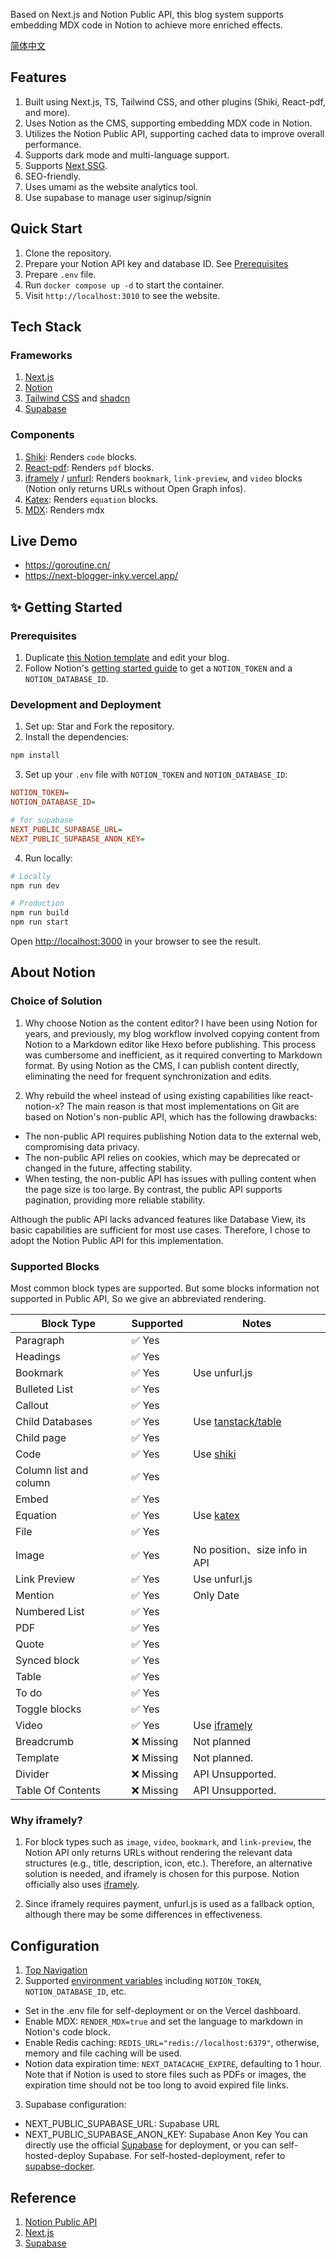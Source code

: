 
Based on Next.js and Notion Public API, this blog system supports embedding MDX code in Notion to achieve more enriched effects.

[简体中文](./README.zh-CN.md)

## Features

1. Built using Next.js, TS, Tailwind CSS, and other plugins (Shiki, React-pdf, and more).
2. Uses Notion as the CMS, supporting embedding MDX code in Notion.
3. Utilizes the Notion Public API, supporting cached data to improve overall performance.
4. Supports dark mode and multi-language support.
5. Supports [Next SSG](https://nextjs.org/docs/pages/building-your-application/rendering/static-site-generation).
6. SEO-friendly.
7. Uses umami as the website analytics tool.
8. Use supabase to manage user siginup/signin

## Quick Start
1. Clone the repository.
2. Prepare your Notion API key and database ID. See [Prerequisites](#prerequisites)
3. Prepare `.env` file.
4. Run `docker compose up -d` to start the container.
5. Visit `http://localhost:3010` to see the website.

## Tech Stack

### Frameworks

1. [Next.js](https://nextjs.org/)
2. [Notion](https://www.notion.so/)
3. [Tailwind CSS](https://tailwindcss.com/) and [shadcn](https://ui.shadcn.com/)
4. [Supabase](https://supabase.com/)

### Components

1. [Shiki](https://shiki.style/): Renders `code` blocks.
2. [React-pdf](https://react-pdf.org/): Renders `pdf` blocks.
3. [iframely](https://iframely.com/) / [unfurl](https://github.com/jacktuck/unfurl): Renders `bookmark`, `link-preview`, and `video` blocks (Notion only returns URLs without Open Graph infos).
4. [Katex](https://katex.org/): Renders `equation` blocks.
5. [MDX](https://mdxjs.com/): Renders mdx

## Live Demo

- https://goroutine.cn/
- https://next-blogger-inky.vercel.app/


## ✨ Getting Started

### Prerequisites

1. Duplicate [this Notion template](https://www.notion.so/gelco/577a7365a3d3442aa3cddb18b4458c88?v=c0455cd1391e41a2b05d9b1536398d13) and edit your blog.
2. Follow Notion's [getting started guide](https://developers.notion.com/docs/getting-started) to get a `NOTION_TOKEN` and a `NOTION_DATABASE_ID`.

### Development and Deployment
 
1. Set up: Star and Fork the repository.
2. Install the dependencies:

```bash
npm install
```

3. Set up your `.env` file with `NOTION_TOKEN` and `NOTION_DATABASE_ID`:

```ini
NOTION_TOKEN=
NOTION_DATABASE_ID=

# for supabase
NEXT_PUBLIC_SUPABASE_URL=
NEXT_PUBLIC_SUPABASE_ANON_KEY=
```

4. Run locally:

```bash
# Locally
npm run dev

# Production
npm run build
npm run start
```

Open [http://localhost:3000](http://localhost:3000) in your browser to see the result.

## About Notion

### Choice of Solution
1. Why choose Notion as the content editor? I have been using Notion for years, and previously, my blog workflow involved copying content from Notion to a Markdown editor like Hexo before publishing. This process was cumbersome and inefficient, as it required converting to Markdown format. By using Notion as the CMS, I can publish content directly, eliminating the need for frequent synchronization and edits.

2. Why rebuild the wheel instead of using existing capabilities like react-notion-x? The main reason is that most implementations on Git are based on Notion's non-public API, which has the following drawbacks:
- The non-public API requires publishing Notion data to the external web, compromising data privacy.
- The non-public API relies on cookies, which may be deprecated or changed in the future, affecting stability.
- When testing, the non-public API has issues with pulling content when the page size is too large. By contrast, the public API supports pagination, providing more reliable stability.

Although the public API lacks advanced features like Database View, its basic capabilities are sufficient for most use cases. Therefore, I chose to adopt the Notion Public API for this implementation.

### Supported Blocks

Most common block types are supported. But some blocks information not supported in Public API, So we give an abbreviated rendering.

| Block Type             | Supported | Notes                                                   |
|------------------------|-----------|---------------------------------------------------------|
| Paragraph              | ✅ Yes     |                                                         |
| Headings               | ✅ Yes     |                                                         |
| Bookmark               | ✅ Yes     | Use unfurl.js                                           |
| Bulleted List          | ✅ Yes     |                                                         |
| Callout                | ✅ Yes     |                                                         |
| Child Databases        | ✅ Yes     | Use [tanstack/table](https://tanstack.com/table/latest) |
| Child page             | ✅ Yes     |                                                         |
| Code                   | ✅ Yes     | Use [shiki](https://shiki.style/)                       |
| Column list and column | ✅ Yes     |                                                         |
| Embed                  | ✅ Yes     |                                                         |
| Equation               | ✅ Yes     | Use [katex ](https://katex.org/)                        |
| File                   | ✅ Yes     |                                                         |
| Image                  | ✅ Yes     | No position、size info in API                            |
| Link Preview           | ✅ Yes     | Use unfurl.js                                           |
| Mention                | ✅ Yes     | Only Date                                               |
| Numbered List          | ✅ Yes     |                                                         |
| PDF                    | ✅ Yes     |                                                         |
| Quote                  | ✅ Yes     |                                                         |
| Synced block           | ✅ Yes     |                                                         |
| Table                  | ✅ Yes     |                                                         |
| To do                  | ✅ Yes     |                                                         |
| Toggle blocks          | ✅ Yes     |                                                         |
| Video                  | ✅ Yes     | Use [iframely](https://iframely.com/)                   |
| Breadcrumb             | ❌ Missing | Not planned                                             |
| Template               | ❌ Missing | Not planned.                                            |
| Divider                | ❌ Missing | API Unsupported.                                        |
| Table Of Contents      | ❌ Missing | API Unsupported.                                        |

### Why iframely?

1. For block types such as `image`, `video`, `bookmark`, and `link-preview`, the Notion API only returns URLs without rendering the relevant data structures (e.g., title, description, icon, etc.). Therefore, an alternative solution is needed, and iframely is chosen for this purpose. Notion officially also uses [iframely](https://www.notion.so/help/embed-and-connect-other-apps#embeds-in-notion).

2. Since iframely requires payment, unfurl.js is used as a fallback option, although there may be some differences in effectiveness.


## Configuration
1. [Top Navigation](./config/site.ts)
2. Supported [environment variables](./env.mjs) including `NOTION_TOKEN`, `NOTION_DATABASE_ID`, etc.
- Set in the .env file for self-deployment or on the Vercel dashboard.
- Enable MDX: `RENDER_MDX=true` and set the language to markdown in Notion's code block.
- Enable Redis caching: `REDIS_URL="redis://localhost:6379"`, otherwise, memory and file caching will be used.
- Notion data expiration time: `NEXT_DATACACHE_EXPIRE`, defaulting to 1 hour. Note that if Notion is used to store files such as PDFs or images, the expiration time should not be too long to avoid expired file links.
3. Supabase configuration:
- NEXT_PUBLIC_SUPABASE_URL: Supabase URL
- NEXT_PUBLIC_SUPABASE_ANON_KEY: Supabase Anon Key
You can directly use the official [Supabase](https://supabase.com/) for deployment, or you can self-hosted-deploy Supabase. For self-hosted-deployment, refer to [supabse-docker](https://github.com/alex-guoba/supabase-docker). 

## Reference
1. [Notion Public API](https://developers.notion.com/reference/intro)
2. [Next.js](https://nextjs.org/)
3. [Supabase](https://supabase.com/)

